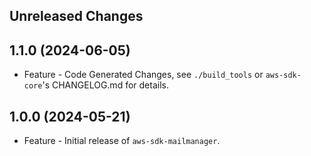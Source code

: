 Unreleased Changes
------------------

1.1.0 (2024-06-05)
------------------

* Feature - Code Generated Changes, see `./build_tools` or `aws-sdk-core`'s CHANGELOG.md for details.

1.0.0 (2024-05-21)
------------------

* Feature - Initial release of `aws-sdk-mailmanager`.

